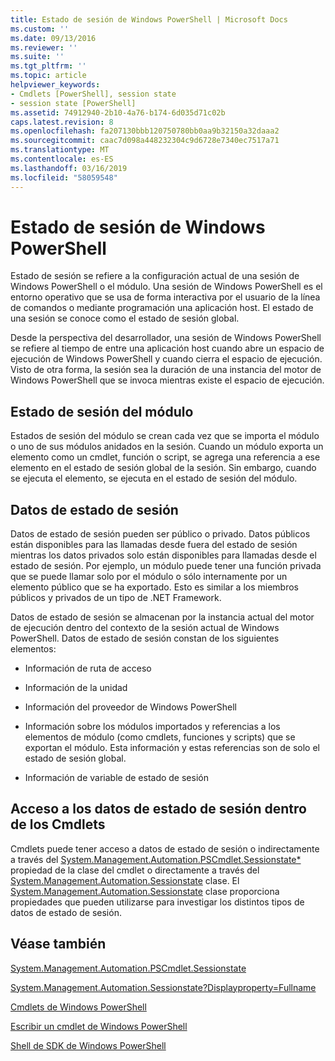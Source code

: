 ```yaml
---
title: Estado de sesión de Windows PowerShell | Microsoft Docs
ms.custom: ''
ms.date: 09/13/2016
ms.reviewer: ''
ms.suite: ''
ms.tgt_pltfrm: ''
ms.topic: article
helpviewer_keywords:
- Cmdlets [PowerShell], session state
- session state [PowerShell]
ms.assetid: 74912940-2b10-4a76-b174-6d035d71c02b
caps.latest.revision: 8
ms.openlocfilehash: fa207130bbb120750780bb0aa9b32150a32daaa2
ms.sourcegitcommit: caac7d098a448232304c9d6728e7340ec7517a71
ms.translationtype: MT
ms.contentlocale: es-ES
ms.lasthandoff: 03/16/2019
ms.locfileid: "58059548"
---
```

# <a name="windows-powershell-session-state"></a>Estado de sesión de Windows PowerShell

Estado de sesión se refiere a la configuración actual de una sesión de Windows PowerShell o el módulo. Una sesión de Windows PowerShell es el entorno operativo que se usa de forma interactiva por el usuario de la línea de comandos o mediante programación una aplicación host. El estado de una sesión se conoce como el estado de sesión global.

Desde la perspectiva del desarrollador, una sesión de Windows PowerShell se refiere al tiempo de entre una aplicación host cuando abre un espacio de ejecución de Windows PowerShell y cuando cierra el espacio de ejecución. Visto de otra forma, la sesión sea la duración de una instancia del motor de Windows PowerShell que se invoca mientras existe el espacio de ejecución.

## <a name="module-session-state"></a>Estado de sesión del módulo

Estados de sesión del módulo se crean cada vez que se importa el módulo o uno de sus módulos anidados en la sesión. Cuando un módulo exporta un elemento como un cmdlet, función o script, se agrega una referencia a ese elemento en el estado de sesión global de la sesión. Sin embargo, cuando se ejecuta el elemento, se ejecuta en el estado de sesión del módulo.

## <a name="session-state-data"></a>Datos de estado de sesión

Datos de estado de sesión pueden ser público o privado. Datos públicos están disponibles para las llamadas desde fuera del estado de sesión mientras los datos privados solo están disponibles para llamadas desde el estado de sesión. Por ejemplo, un módulo puede tener una función privada que se puede llamar solo por el módulo o sólo internamente por un elemento público que se ha exportado. Esto es similar a los miembros públicos y privados de un tipo de .NET Framework.

Datos de estado de sesión se almacenan por la instancia actual del motor de ejecución dentro del contexto de la sesión actual de Windows PowerShell. Datos de estado de sesión constan de los siguientes elementos:

- Información de ruta de acceso

- Información de la unidad

- Información del proveedor de Windows PowerShell

- Información sobre los módulos importados y referencias a los elementos de módulo (como cmdlets, funciones y scripts) que se exportan el módulo. Esta información y estas referencias son de solo el estado de sesión global.

- Información de variable de estado de sesión

## <a name="accessing-session-state-data-within-cmdlets"></a>Acceso a los datos de estado de sesión dentro de los Cmdlets

Cmdlets puede tener acceso a datos de estado de sesión o indirectamente a través del [System.Management.Automation.PSCmdlet.Sessionstate*](/dotnet/api/System.Management.Automation.PSCmdlet.SessionState) propiedad de la clase del cmdlet o directamente a través del [ System.Management.Automation.Sessionstate](/dotnet/api/System.Management.Automation.SessionState) clase. El [System.Management.Automation.Sessionstate](/dotnet/api/System.Management.Automation.SessionState) clase proporciona propiedades que pueden utilizarse para investigar los distintos tipos de datos de estado de sesión.

## <a name="see-also"></a>Véase también

[System.Management.Automation.PSCmdlet.Sessionstate](/dotnet/api/System.Management.Automation.PSCmdlet.SessionState)

[System.Management.Automation.Sessionstate?Displayproperty=Fullname](/dotnet/api/System.Management.Automation.SessionState)

[Cmdlets de Windows PowerShell](./cmdlet-overview.md)

[Escribir un cmdlet de Windows PowerShell](./writing-a-windows-powershell-cmdlet.md)

[Shell de SDK de Windows PowerShell](../windows-powershell-reference.md)
